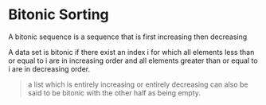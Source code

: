 # Bitonic Sorting

A bitonic sequence is a sequence that is first increasing then decreasing

A data set is bitonic if there exist an index i for which all elements less than or equal to i are in increasing order and all elements greater than or equal to i are in decreasing order.

> a list which is entirely increasing or entirely decreasing can also be said to be bitonic with the other half as being empty.
